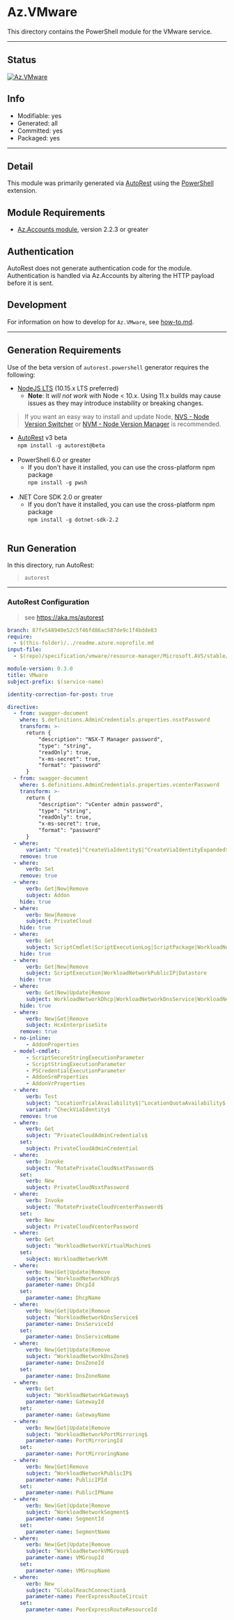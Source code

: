 <!-- region Generated -->
# Az.VMware
This directory contains the PowerShell module for the VMware service.

---
## Status
[![Az.VMware](https://img.shields.io/powershellgallery/v/Az.VMware.svg?style=flat-square&label=Az.VMware "Az.VMware")](https://www.powershellgallery.com/packages/Az.VMware/)

## Info
- Modifiable: yes
- Generated: all
- Committed: yes
- Packaged: yes

---
## Detail
This module was primarily generated via [AutoRest](https://github.com/Azure/autorest) using the [PowerShell](https://github.com/Azure/autorest.powershell) extension.

## Module Requirements
- [Az.Accounts module](https://www.powershellgallery.com/packages/Az.Accounts/), version 2.2.3 or greater

## Authentication
AutoRest does not generate authentication code for the module. Authentication is handled via Az.Accounts by altering the HTTP payload before it is sent.

## Development
For information on how to develop for `Az.VMware`, see [how-to.md](how-to.md).
<!-- endregion -->

---
## Generation Requirements
Use of the beta version of `autorest.powershell` generator requires the following:
- [NodeJS LTS](https://nodejs.org) (10.15.x LTS preferred)
  - **Note**: It *will not work* with Node < 10.x. Using 11.x builds may cause issues as they may introduce instability or breaking changes.
> If you want an easy way to install and update Node, [NVS - Node Version Switcher](../nodejs/installing-via-nvs.md) or [NVM - Node Version Manager](../nodejs/installing-via-nvm.md) is recommended.
- [AutoRest](https://aka.ms/autorest) v3 beta <br>`npm install -g autorest@beta`<br>&nbsp;
- PowerShell 6.0 or greater
  - If you don't have it installed, you can use the cross-platform npm package <br>`npm install -g pwsh`<br>&nbsp;
- .NET Core SDK 2.0 or greater
  - If you don't have it installed, you can use the cross-platform npm package <br>`npm install -g dotnet-sdk-2.2`<br>&nbsp;

## Run Generation
In this directory, run AutoRest:
> `autorest`

---
### AutoRest Configuration
> see https://aka.ms/autorest

``` yaml
branch: 87fe548940e52c5f46fd86ac587de9c1f4bdde83
require:
  - $(this-folder)/../readme.azure.noprofile.md
input-file: 
  - $(repo)/specification/vmware/resource-manager/Microsoft.AVS/stable/2021-06-01/vmware.json

module-version: 0.3.0
title: VMware
subject-prefix: $(service-name)

identity-correction-for-post: true

directive:
  - from: swagger-document 
    where: $.definitions.AdminCredentials.properties.nsxtPassword
    transform: >-
      return {
          "description": "NSX-T Manager password",
          "type": "string",
          "readOnly": true,
          "x-ms-secret": true,
          "format": "password"
      }
  - from: swagger-document 
    where: $.definitions.AdminCredentials.properties.vcenterPassword
    transform: >-
      return {
          "description": "vCenter admin password",
          "type": "string",
          "readOnly": true,
          "x-ms-secret": true,
          "format": "password"
      }
  - where:
      variant: ^Create$|^CreateViaIdentity$|^CreateViaIdentityExpanded$|^Update$|^UpdateViaIdentity$
    remove: true
  - where:
      verb: Set
    remove: true
  - where:
      verb: Get|New|Remove
      subject: Addon
    hide: true
  - where:
      verb: New|Remove
      subject: PrivateCloud
    hide: true
  - where:
      verb: Get
      subject: ScriptCmdlet|ScriptExecutionLog|ScriptPackage|WorkloadNetworkGateway|WorkloadNetworkVirtualMachine
    hide: true
  - where:
      verb: Get|New|Remove
      subject: ScriptExecution|WorkloadNetworkPublicIP|Datastore
    hide: true
  - where:
      verb: Get|New|Update|Remove
      subject: WorkloadNetworkDhcp|WorkloadNetworkDnsService|WorkloadNetworkDnsZone|WorkloadNetworkPortMirroring|WorkloadNetworkSegment|WorkloadNetworkVMGroup
    hide: true
  - where:
      verb: New|Get|Remove
      subject: HcxEnterpriseSite
    remove: true
  - no-inline:
      - AddonProperties
  - model-cmdlet:
      - ScriptSecureStringExecutionParameter
      - ScriptStringExecutionParameter
      - PSCredentialExecutionParameter
      - AddonSrmProperties
      - AddonVrProperties
  - where:
      verb: Test
      subject: ^LocationTrialAvailability$|^LocationQuotaAvailability$
      variant: ^CheckViaIdentity$
    remove: true
  - where:
      verb: Get
      subject: ^PrivateCloudAdminCredentials$
    set:
      subject: PrivateCloudAdminCredential
  - where:
      verb: Invoke
      subject: ^RotatePrivateCloudNsxtPassword$
    set:
      verb: New
      subject: PrivateCloudNsxtPassword
  - where:
      verb: Invoke
      subject: ^RotatePrivateCloudVcenterPassword$
    set:
      verb: New
      subject: PrivateCloudVcenterPassword
  - where:
      verb: Get
      subject: ^WorkloadNetworkVirtualMachine$
    set:
      subject: WorkloadNetworkVM
  - where:
      verb: New|Get|Update|Remove
      subject: ^WorkloadNetworkDhcp$
      parameter-name: DhcpId
    set:
      parameter-name: DhcpName
  - where:
      verb: New|Get|Update|Remove
      subject: ^WorkloadNetworkDnsService$
      parameter-name: DnsServiceId
    set:
      parameter-name: DnsServiceName
  - where:
      verb: New|Get|Update|Remove
      subject: ^WorkloadNetworkDnsZone$
      parameter-name: DnsZoneId
    set:
      parameter-name: DnsZoneName
  - where:
      verb: Get
      subject: ^WorkloadNetworkGateway$
      parameter-name: GatewayId
    set:
      parameter-name: GatewayName
  - where:
      verb: New|Get|Update|Remove
      subject: ^WorkloadNetworkPortMirroring$
      parameter-name: PortMirroringId
    set:
      parameter-name: PortMirroringName
  - where:
      verb: New|Get|Remove
      subject: ^WorkloadNetworkPublicIP$
      parameter-name: PublicIPId
    set:
      parameter-name: PublicIPName
  - where:
      verb: New|Get|Update|Remove
      subject: ^WorkloadNetworkSegment$
      parameter-name: SegmentId
    set:
      parameter-name: SegmentName
  - where:
      verb: New|Get|Update|Remove
      subject: ^WorkloadNetworkVMGroup$
      parameter-name: VMGroupId
    set:
      parameter-name: VMGroupName
  - where:
      verb: New
      subject: ^GlobalReachConnection$
      parameter-name: PeerExpressRouteCircuit
    set:
      parameter-name: PeerExpressRouteResourceId
```

